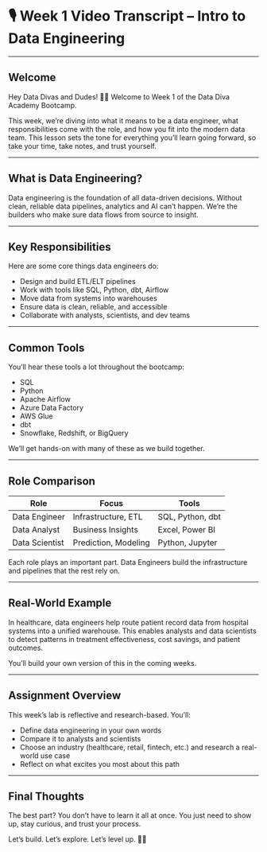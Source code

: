 # 🎙️ Week 1 Video Transcript – Intro to Data Engineering

---

## Welcome

Hey Data Divas and Dudes! 👋🏽 Welcome to Week 1 of the Data Diva Academy 
Bootcamp.

This week, we’re diving into what it means to be a data engineer, what 
responsibilities come with the role, and how you fit into the modern data 
team. This lesson sets the tone for everything you’ll learn going forward, 
so take your time, take notes, and trust yourself.

---

## What is Data Engineering?

Data engineering is the foundation of all data-driven decisions. Without 
clean, reliable data pipelines, analytics and AI can’t happen. We’re the 
builders who make sure data flows from source to insight.

---

## Key Responsibilities

Here are some core things data engineers do:

- Design and build ETL/ELT pipelines  
- Work with tools like SQL, Python, dbt, Airflow  
- Move data from systems into warehouses  
- Ensure data is clean, reliable, and accessible  
- Collaborate with analysts, scientists, and dev teams  

---

## Common Tools

You’ll hear these tools a lot throughout the bootcamp:

- SQL  
- Python  
- Apache Airflow  
- Azure Data Factory  
- AWS Glue  
- dbt  
- Snowflake, Redshift, or BigQuery  

We’ll get hands-on with many of these as we build together.

---

## Role Comparison

| Role           | Focus               | Tools             |
|----------------|---------------------|--------------------|
| Data Engineer  | Infrastructure, ETL | SQL, Python, dbt   |
| Data Analyst   | Business Insights    | Excel, Power BI    |
| Data Scientist | Prediction, Modeling | Python, Jupyter    |

Each role plays an important part. Data Engineers build the infrastructure 
and pipelines that the rest rely on.

---

## Real-World Example

In healthcare, data engineers help route patient record data from hospital 
systems into a unified warehouse. This enables analysts and data 
scientists to detect patterns in treatment effectiveness, cost savings, 
and patient outcomes.

You’ll build your own version of this in the coming weeks.

---

## Assignment Overview

This week’s lab is reflective and research-based. You’ll:

- Define data engineering in your own words  
- Compare it to analysts and scientists  
- Choose an industry (healthcare, retail, fintech, etc.) and research a 
real-world use case  
- Reflect on what excites you most about this path  

---

## Final Thoughts

The best part? You don’t have to learn it all at once. You just need to 
show up, stay curious, and trust your process.

Let’s build. Let’s explore. Let’s level up. 💪🏽


